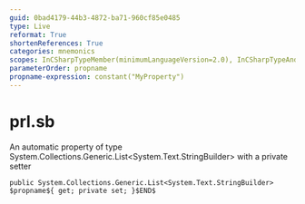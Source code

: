 ```yaml
---
guid: 0bad4179-44b3-4872-ba71-960cf85e0485
type: Live
reformat: True
shortenReferences: True
categories: mnemonics
scopes: InCSharpTypeMember(minimumLanguageVersion=2.0), InCSharpTypeAndNamespace(minimumLanguageVersion=2.0)
parameterOrder: propname
propname-expression: constant("MyProperty")
---
```


# prl.sb

An automatic property of type System.Collections.Generic.List<System.Text.StringBuilder> with a private setter

```
public System.Collections.Generic.List<System.Text.StringBuilder> $propname${ get; private set; }$END$
```
